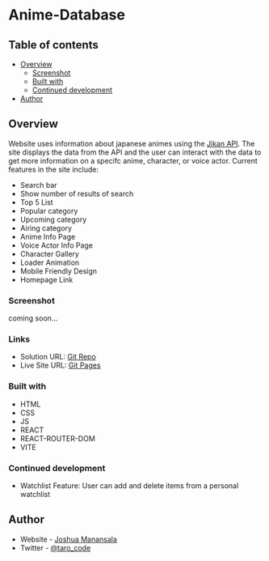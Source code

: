 # Anime-Database

## Table of contents

- [Overview](#overview)
  - [Screenshot](#screenshot)
  - [Built with](#built-with)
  - [Continued development](#continued-development)
- [Author](#author)

## Overview

Website uses information about japanese animes using the [Jikan API](https://jikan.moe/). The site displays the data from the API and the user can interact with the data to get more information on a specifc anime, character, or voice actor. Current features in the site include:

- Search bar
- Show number of results of search
- Top 5 List
- Popular category
- Upcoming category
- Airing category
- Anime Info Page
- Voice Actor Info Page
- Character Gallery
- Loader Animation
- Mobile Friendly Design
- Homepage Link

### Screenshot

coming soon...

### Links

- Solution URL: [Git Repo](https://github.com/T4R0TARO/anime-database)
- Live Site URL: [Git Pages](https://t4r0taro.github.io/anime-database/)

### Built with

- HTML
- CSS
- JS
- REACT
- REACT-ROUTER-DOM
- VITE

### Continued development

- Watchlist Feature: User can add and delete items from a personal watchlist

## Author

- Website - [Joshua Manansala](https://github.com/T4R0TARO)
- Twitter - [@taro_code](https://twitter.com/taro_code)
